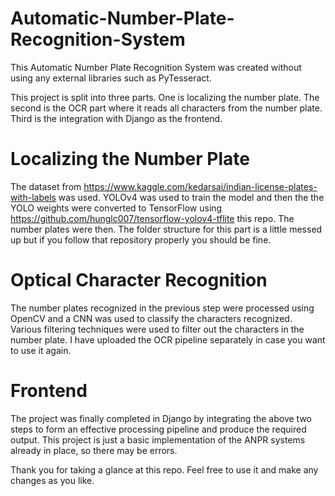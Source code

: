 # Automatic-Number-Plate-Recognition-System
This Automatic Number Plate Recognition System was created without using any external libraries such as PyTesseract. 

This project is split into three parts. One is localizing the number plate. The second is the OCR part where it reads all characters from the number plate. Third is the integration with Django as the frontend.

# Localizing the Number Plate
The dataset from https://www.kaggle.com/kedarsai/indian-license-plates-with-labels was used. YOLOv4 was used to train the model and then the the YOLO weights were converted to TensorFlow using https://github.com/hunglc007/tensorflow-yolov4-tflite this repo. The number plates were then. The folder structure for this part is a little messed up but if you follow that repository properly you should be fine.

# Optical Character Recognition
The number plates recognized in the previous step were processed using OpenCV and a CNN was used to classify the characters recognized. Various filtering techniques were used to filter out the characters in the number plate. I have uploaded the OCR pipeline separately in case you want to use it again.

# Frontend
The project was finally completed in Django by integrating the above two steps to form an effective processing pipeline and produce the required output. This project is just a basic implementation of the ANPR systems already in place, so there may be errors.

Thank you for taking a glance at this repo. Feel free to use it and make any changes as you like.
